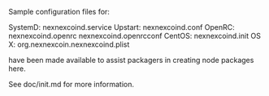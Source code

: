 Sample configuration files for:

SystemD: nexnexcoind.service
Upstart: nexnexcoind.conf
OpenRC:  nexnexcoind.openrc
         nexnexcoind.openrcconf
CentOS:  nexnexcoind.init
OS X:    org.nexnexcoin.nexnexcoind.plist

have been made available to assist packagers in creating node packages here.

See doc/init.md for more information.
